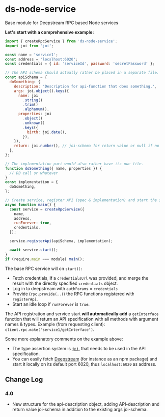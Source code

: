 # ds-node-service

Base module for Deepstream RPC based Node services

**Let's start with a comprehensive example:**

```js
import { createRpcService } from 'ds-node-service';
import joi from 'joi';

const name = 'service1';
const address = 'localhost:6020';
const credentials = { id: 'serviceId', password: 'secretPassword' };

// The API schema should actually rather be placed in a separate file.
const apiSchema = {
  doSomething: {
    description: 'Description for api-function that does something.',
    args: joi.object().keys({
      name: joi
        .string()
        .trim()
        .alphanum(),
      properties: joi
        .object()
        .unknown()
        .keys({
          birth: joi.date(),
        }),
    }),
    return: joi.number(), // joi-schema for return value or null if no return value
  },
};

// The implementation part would also rather have its own file.
function doSomething({ name, properties }) {
  // DB call or whatever
}
const implementation = {
  doSomething,
};

// Create service, register API (spec & implementation) and start the service.
async function main() {
  const service = createRpcService({
    name,
    address,
    runForever: true,
    credentials,
  });

  service.registerApi(apiSchema, implementation);

  await service.start();
}
if (require.main === module) main();
```

The base RPC service will on `start()`:

- Fetch credentials, if a `credentialsUrl` was provided, and merge the result with the directly specified `credentials` object.
- Log in to deepstream with `authParams` = `credentials`
- Provide (`rpc.provide(..)`) the RPC functions registered with `registerApi`.
- Start an idle loop if `runForever` is `true`.

The API registration and service start **will automatically add** a `getInterface` function that will return an API specification with all methods with argument names & types. Example (from requesting client): `client.rpc.make('service1/getInterface')`.

Some more explanatory comments on the example above:

- The type assertion system is [`joi`](https://www.npmjs.com/package/joi), that needs to be used in the API specification.
- You can easily fetch [Deepstream](http://deepstream.io) (for instance as an npm package) and start it locally on its default port 6020, thus `localhost:6020` as address.

## Change Log

### 4.0

- New structure for the api-description object, adding API-description and return value joi-schema in addition to the existing args joi-schema.
